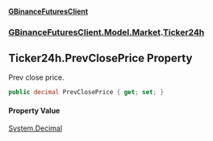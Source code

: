 #### [GBinanceFuturesClient](./index.md 'index')
### [GBinanceFuturesClient.Model.Market](./GBinanceFuturesClient-Model-Market.md 'GBinanceFuturesClient.Model.Market').[Ticker24h](./GBinanceFuturesClient-Model-Market-Ticker24h.md 'GBinanceFuturesClient.Model.Market.Ticker24h')
## Ticker24h.PrevClosePrice Property
Prev close price.  
```csharp
public decimal PrevClosePrice { get; set; }
```
#### Property Value
[System.Decimal](https://docs.microsoft.com/en-us/dotnet/api/System.Decimal 'System.Decimal')  
